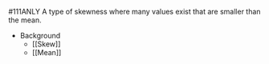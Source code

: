 #111ANLY 
A type of skewness where many values exist that are smaller than the mean.

* Background
	* [[Skew]]
	* [[Mean]]